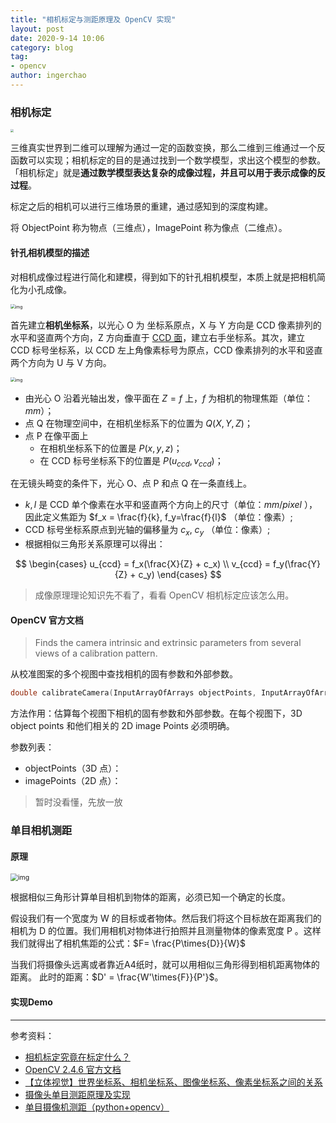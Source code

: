 ```yaml
---
title: "相机标定与测距原理及 OpenCV 实现"
layout: post
date: 2020-9-14 10:06
category: blog
tag: 
- opencv
author: ingerchao
---
```




### 相机标定

<img src="https://picb.zhimg.com/80/v2-afff3b4901966569a5203751afb5e50f_1440w.jpg" style="zoom:33%;" />

三维真实世界到二维可以理解为通过一定的函数变换，那么二维到三维通过一个反函数可以实现；相机标定的目的是通过找到一个数学模型，求出这个模型的参数。「相机标定」就是**通过数学模型表达复杂的成像过程，并且可以用于表示成像的反过程**。

标定之后的相机可以进行三维场景的重建，通过感知到的深度构建。

将 ObjectPoint 称为物点（三维点），ImagePoint 称为像点（二维点）。

#### 针孔相机模型的描述

对相机成像过程进行简化和建模，得到如下的针孔相机模型，本质上就是把相机简化为小孔成像。

<img src="https://picb.zhimg.com/80/v2-0dc5b5ea8f626e1ac827d7aabcea8efc_1440w.jpg" alt="img" style="zoom:48%;" />

首先建立**相机坐标系**，以光心 O 为 坐标系原点，X 与 Y 方向是 CCD 像素排列的水平和竖直两个方向，Z 方向垂直于 [CCD 面](https://baike.baidu.com/item/CCD%E7%9B%B8%E6%9C%BA)，建立右手坐标系。其次，建立 CCD 标号坐标系，以 CCD 左上角像素标号为原点，CCD 像素排列的水平和竖直两个方向为 U 与 V 方向。

<img src="https://pic2.zhimg.com/80/v2-e4fdd182aa1bb94cd626fe71d4993a40_1440w.jpg" alt="img" style="zoom:48%;" />

- 由光心 O 沿着光轴出发，像平面在 $Z = f$ 上，$f$ 为相机的物理焦距（单位：$mm$）；
- 点 Q 在物理空间中，在相机坐标系下的位置为 $Q(X, Y, Z)$；
- 点 P 在像平面上
  - 在相机坐标系下的位置是 $P(x,y,z)$；
  - 在 CCD 标号坐标系下的位置是 $P(u_{ccd}, v_{ccd})$；

在无镜头畸变的条件下，光心 O、点 P 和点 Q 在一条直线上。

- $k, l$ 是 CCD 单个像素在水平和竖直两个方向上的尺寸（单位：$mm / pixel$ ），因此定义焦距为 $f_x = \frac{f}{k}, f_y=\frac{f}{l}$  （单位：像素）;
- CCD 标号坐标系原点到光轴的偏移量为 $c_x,\ c_y$ （单位：像素）;
- 根据相似三角形关系原理可以得出：

$$
\begin{cases}
u_{ccd} = f_x(\frac{X}{Z} + c_x) \\
v_{ccd} = f_y(\frac{Y}{Z} + c_y)
\end{cases}
$$

> 成像原理理论知识先不看了，看看 OpenCV 相机标定应该怎么用。

#### OpenCV 官方文档

> Finds the camera intrinsic and extrinsic parameters from several views of a calibration pattern.

从校准图案的多个视图中查找相机的固有参数和外部参数。

```c++
double calibrateCamera(InputArrayOfArrays objectPoints, InputArrayOfArrays imagePoints, Size imageSize, InputOutputArray cameraMatrix, InputOutputArray distCoeffs, OutputArrayOfArrays rvecs, OutputArrayOfArrays tvecs, int flags=0, TermCriteria criteria=TermCriteria( TermCriteria::COUNT+TermCriteria::EPS, 30, DBL_EPSILON) )¶
```

方法作用：估算每个视图下相机的固有参数和外部参数。在每个视图下，3D object points 和他们相关的 2D image Points 必须明确。

参数列表：

- objectPoints（3D 点）：
- imagePoints（2D 点）：

> 暂时没看懂，先放一放



### 单目相机测距

#### 原理

<img src="https://img2020.cnblogs.com/blog/1251718/202005/1251718-20200503161951749-1222809582.png" alt="img" style="zoom:75%;" />

根据相似三角形计算单目相机到物体的距离，必须已知一个确定的长度。

假设我们有一个宽度为 W 的目标或者物体。然后我们将这个目标放在距离我们的相机为 D 的位置。我们用相机对物体进行拍照并且测量物体的像素宽度 P 。这样我们就得出了相机焦距的公式：$F= \frac{P\times{D}}{W}$

当我们将摄像头远离或者靠近A4纸时，就可以用相似三角形得到相机距离物体的距离。
此时的距离：$D' = \frac{W'\times{F}}{P'}$。

#### 实现Demo



---

参考资料：

- [相机标定究竟在标定什么？](https://zhuanlan.zhihu.com/p/30813733)
- [OpenCV 2.4.6 官方文档](https://docs.opencv.org/2.4.6/modules/calib3d/doc/camera_calibration_and_3d_reconstruction.html#calibratecamera)
- [【立体视觉】世界坐标系、相机坐标系、图像坐标系、像素坐标系之间的关系](https://blog.csdn.net/u011574296/article/details/73658560)
- [摄像头单目测距原理及实现](https://www.cnblogs.com/wujianming-110117/p/12822331.html)
- [单目摄像机测距（python+opencv）](https://blog.csdn.net/m0_37811342/article/details/80394935)

